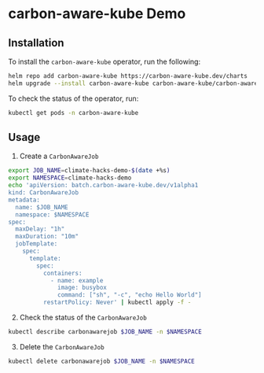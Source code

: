 # carbon-aware-kube Demo

## Installation
To install the `carbon-aware-kube` operator, run the following:

```bash
helm repo add carbon-aware-kube https://carbon-aware-kube.dev/charts
helm upgrade --install carbon-aware-kube carbon-aware-kube/carbon-aware-kube -n carbon-aware-kube
```

To check the status of the operator, run:

```bash
kubectl get pods -n carbon-aware-kube
```

## Usage

1. Create a `CarbonAwareJob`

```bash
export JOB_NAME=climate-hacks-demo-$(date +%s)
export NAMESPACE=climate-hacks-demo
echo 'apiVersion: batch.carbon-aware-kube.dev/v1alpha1
kind: CarbonAwareJob
metadata:
  name: $JOB_NAME
  namespace: $NAMESPACE
spec:
  maxDelay: "1h"
  maxDuration: "10m"
  jobTemplate:
    spec:
      template:
        spec:
          containers:
            - name: example
              image: busybox
              command: ["sh", "-c", "echo Hello World"]
          restartPolicy: Never' | kubectl apply -f -
```

2. Check the status of the `CarbonAwareJob`

```bash
kubectl describe carbonawarejob $JOB_NAME -n $NAMESPACE
```

3. Delete the `CarbonAwareJob`

```bash
kubectl delete carbonawarejob $JOB_NAME -n $NAMESPACE
```
